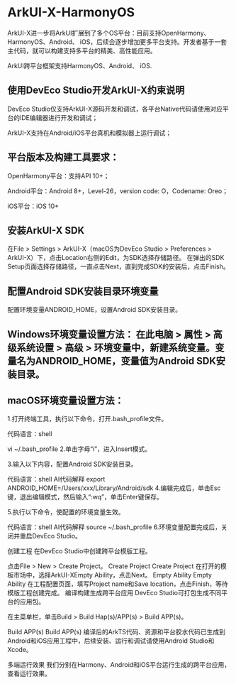 # ArkUI-X-HarmonyOS
ArkUI-X进一步将ArkUI扩展到了多个OS平台：目前支持OpenHarmony、HarmonyOS、Android、 iOS，后续会逐步增加更多平台支持。开发者基于一套主代码，就可以构建支持多平台的精美、高性能应用。


ArkUI跨平台框架支持HarmonyOS、Android、 iOS.

## 使用DevEco Studio开发ArkUI-X约束说明

DevEco Studio仅支持ArkUI-X源码开发和调试，各平台Native代码请使用对应平台的IDE编辑器进行开发和调试；

ArkUI-X支持在Android/iOS平台真机和模拟器上运行调试；

## 平台版本及构建工具要求：

OpenHarmony平台：支持API 10+；

Android平台：Android 8+，Level-26，version code: O，Codename: Oreo；

iOS平台：iOS 10+

## 安装ArkUI-X SDK
在File > Settings > ArkUI-X（macOS为DevEco Studio > Preferences > ArkUI-X）下，点击Location右侧的Edit，为SDK选择存储路径。
在弹出的SDK Setup页面选择存储路径，一直点击Next，直到完成SDK的安装后，点击Finish。

## 配置Android SDK安装目录环境变量
配置环境变量ANDROID_HOME，设置Android SDK安装目录。

## Windows环境变量设置方法： 在此电脑 > 属性 > 高级系统设置 > 高级 > 环境变量中，新建系统变量。变量名为ANDROID_HOME，变量值为Android SDK安装目录。

## macOS环境变量设置方法：
1.打开终端工具，执行以下命令，打开.bash_profile文件。

代码语言：shell

vi ~/.bash_profile
2.单击字母“i”，进入Insert模式。

3.输入以下内容，配置Android SDK安装目录。

代码语言：shell
AI代码解释
export ANDROID_HOME=/Users/xxx/Library/Android/sdk
4.编辑完成后，单击Esc键，退出编辑模式，然后输入“:wq”，单击Enter键保存。

5.执行以下命令，使配置的环境变量生效。

代码语言：shell
AI代码解释
source ~/.bash_profile
6.环境变量配置完成后，关闭并重启DevEco Studio。

创建工程
在DevEco Studio中创建跨平台模版工程。

点击File > New > Create Project。
Create Project
Create Project
在打开的模板市场中，选择ArkUI-XEmpty Ability，点击Next。
Empty Ability
Empty Ability
在工程配置页面，填写Project name和Save location，点击Finish，等待模版工程创建完成。
编译构建生成跨平台应用
DevEco Studio可打包生成不同平台的应用包。

在主菜单栏，单击Build > Build Hap(s)/APP(s) > Build APP(s)。

Build APP(s)
Build APP(s)
编译后的ArkTS代码、资源和平台胶水代码已生成到Android和iOS应用工程中，后续安装、运行和调试请使用Android Studio和Xcode。

多端运行效果
我们分别在Harmony、Android和iOS平台运行生成的跨平台应用，查看运行效果。


